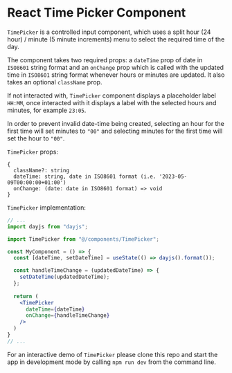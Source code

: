 # React Time Picker Component

`TimePicker` is a controlled input component, which uses a split hour (24 hour) / minute (5 minute increments) menu to select the required time of the day.

The component takes two required props: a `dateTime` prop of date in `ISO8601` string format and an `onChange` prop which is called with the updated time in `ISO8601` string format whenever hours or minutes are updated. It also takes an optional `className` prop.

If not interacted with, `TimePicker` component displays a placeholder label `HH:MM`, once interacted with it displays a label with the selected hours and minutes, for example `23:05`.

In order to prevent invalid date-time being created, selecting an hour for the first time will set minutes to `"00"` and selecting minutes for the first time will set the hour to `"00"`.

`TimePicker` props:
```
{
  className?: string
  dateTime: string, date in ISO8601 format (i.e. '2023-05-09T00:00:00+01:00')
  onChange: (date: date in ISO8601 format) => void
}
```

`TimePicker` implementation:
```jsx
// ...
import dayjs from "dayjs";

import TimePicker from "@/components/TimePicker";

const MyComponent = () => {
  const [dateTime, setDateTime] = useState(() => dayjs().format());

  const handleTimeChange = (updatedDateTime) => {
    setDateTime(updatedDateTime);
  };
  
  return (
    <TimePicker
      dateTime={dateTime}
      onChange={handleTimeChange}
    />
  )
}
// ...
```

For an interactive demo of `TimePicker` please clone this repo and start the app in development mode by calling `npm run dev` from the command line.


